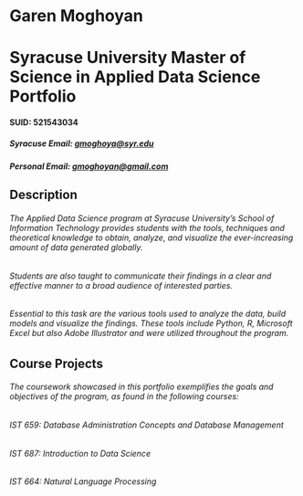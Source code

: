 # Garen Moghoyan
# Syracuse University Master of Science in Applied Data Science Portfolio

#### SUID: 521543034
##### Syracuse Email: gmoghoya@syr.edu
##### Personal Email: gmoghoyan@gmail.com

## Description
###### The Applied Data Science program at Syracuse University’s School of Information Technology provides students with the tools, techniques and theoretical knowledge to obtain, analyze, and visualize the ever-increasing amount of data generated globally. 
###### Students are also taught to communicate their findings in a clear and effective manner to a broad audience of interested parties.
###### Essential to this task are the various tools used to analyze the data, build models and visualize the findings. These tools include Python, R, Microsoft Excel but also Adobe Illustrator and were utilized throughout the program. 

## Course Projects
###### The coursework showcased in this portfolio exemplifies the goals and objectives of the program, as found in the following courses: 
###### IST 659: Database Administration Concepts and Database Management
###### IST 687: Introduction to Data Science
###### IST 664: Natural Language Processing
